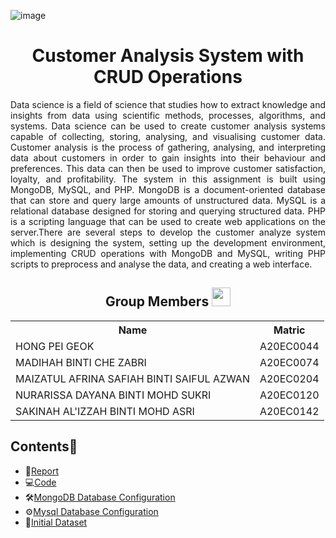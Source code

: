 ![image](https://github.com/drshahizan/special-topic-data-engineering/assets/120556342/4ae304dc-fbf4-4536-a02c-fb340cb5abf8)

<h1 align=center>Customer Analysis System with CRUD Operations</h1>
<p align='justify'> Data science is a field of science that studies how to extract knowledge and insights from data using scientific methods, processes, algorithms, and systems. Data science can be used to create customer analysis systems capable of collecting, storing, analysing, and visualising customer data. Customer analysis is the process of gathering, analysing, and interpreting data about customers in order to gain insights into their behaviour and preferences. This data can then be used to improve customer satisfaction, loyalty, and profitability. The system in this assignment is built using MongoDB, MySQL, and PHP. MongoDB is a document-oriented database that can store and query large amounts of unstructured data. MySQL is a relational database designed for storing and querying structured data. PHP is a scripting language that can be used to create web applications on the server.There are several steps to develop the customer analyze system which is designing the system, setting up the development environment, implementing CRUD operations with MongoDB and MySQL, writing PHP scripts to preprocess and analyse the data, and creating a web interface.</p>

<h2 align=center>Group Members <img width=30px; height=30px src="https://user-images.githubusercontent.com/120556342/215398734-609ba04a-88e5-44b5-9eaa-239ac8edd091.png"></h2>
<table align=center>
  <tr>
    <th>Name</th>
    <th>Matric</th>
  </tr>
  <tr>
    <td>HONG PEI GEOK</td>
    <td>A20EC0044</td>
  </tr>
  <tr>
    <td>MADIHAH BINTI CHE ZABRI</td>
    <td>A20EC0074</td>
  </tr>
    <tr>
    <td>MAIZATUL AFRINA SAFIAH BINTI SAIFUL AZWAN</td>
    <td>A20EC0204</td>
  </tr>
    <tr>
    <td>NURARISSA DAYANA BINTI MOHD SUKRI</td>
    <td>A20EC0120</td>
  </tr>
  <tr>
    <td>SAKINAH AL'IZZAH BINTI MOHD ASRI</td>
    <td>A20EC0142</td>
  </tr>
</table>

## Contents📝
- 📑[Report](https://github.com/drshahizan/special-topic-data-engineering/blob/main/materials/mongodb/submission/Regex/report.md)
- 💻[Code](https://github.com/drshahizan/special-topic-data-engineering/blob/main/materials/mongodb/submission/Regex/mongodb)
- 🛠️[MongoDB Database Configuration](https://github.com/drshahizan/special-topic-data-engineering/blob/main/materials/mongodb/submission/Regex/mongodb/mongodbconnect.php)
- ⚙️[Mysql Database Configuration](https://github.com/drshahizan/special-topic-data-engineering/blob/main/materials/mongodb/submission/Regex/mongodb/dbconnect.php)
- 📰[Initial Dataset](https://github.com/drshahizan/special-topic-data-engineering/blob/main/materials/mongodb/submission/Regex/Customers.csv)
